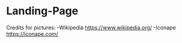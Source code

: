 # Landing-Page

Credits for pictures:
-Wikipedia https://www.wikipedia.org/
-Iconape https://iconape.com/
